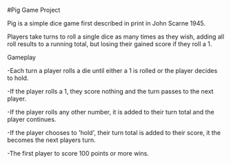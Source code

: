 #Pig Game Project

Pig is a simple dice game first described in print in John Scarne 1945.

Players take turns to roll a single dice as many times as they wish, adding all roll results to a running total, but losing their gained score if they roll a 1.

Gameplay

-Each turn a player rolls a die until either a 1 is rolled or the player decides to hold.

-If the player rolls a 1, they score nothing and the turn passes to the next player.

-If the player rolls any other number, it is added to their turn total and the player continues.

-If the player chooses to 'hold', their turn total is added to their score, it the becomes the next players turn.

-The first player to score 100 points or more wins.
